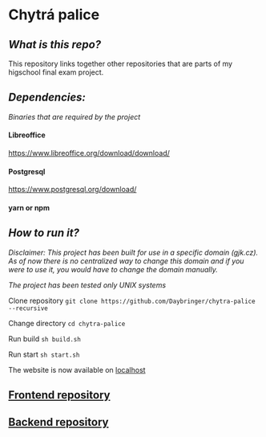 # Chytrá palice

## **_What is this repo?_**

This repository links together other repositories that are parts of my higschool final exam project.

## **_Dependencies:_**

_Binaries that are required by the project_

#### **Libreoffice**

https://www.libreoffice.org/download/download/

#### Postgresql

https://www.postgresql.org/download/

#### **yarn** or **npm**

## **_How to run it?_**

_Disclaimer: This project has been built for use in a specific domain (gjk.cz). As of now there is no centralized way to change this domain and if you were to use it, you would have to change the domain manually._

_The project has been tested only UNIX systems_

Clone repository
`git clone https://github.com/Daybringer/chytra-palice --recursive`

Change directory
`cd chytra-palice`

Run build
`sh build.sh`

Run start
`sh start.sh`

The website is now available on [localhost](http://localhost:8080)

## [Frontend repository](https://github.com/Daybringer/chytra-palice-frontend)

## [Backend repository](https://github.com/Daybringer/chytra-palice-server)
